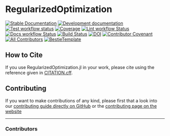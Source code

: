 # RegularizedOptimization

[![Stable Documentation](https://img.shields.io/badge/docs-stable-blue.svg)](https://JuliaSmoothOptimizers.github.io/RegularizedOptimization.jl/stable)
[![Development documentation](https://img.shields.io/badge/docs-dev-blue.svg)](https://JuliaSmoothOptimizers.github.io/RegularizedOptimization.jl/dev)
[![Test workflow status](https://github.com/JuliaSmoothOptimizers/RegularizedOptimization.jl/actions/workflows/Test.yml/badge.svg?branch=main)](https://github.com/JuliaSmoothOptimizers/RegularizedOptimization.jl/actions/workflows/Test.yml?query=branch%3Amain)
[![Coverage](https://codecov.io/gh/JuliaSmoothOptimizers/RegularizedOptimization.jl/branch/main/graph/badge.svg)](https://codecov.io/gh/JuliaSmoothOptimizers/RegularizedOptimization.jl)
[![Lint workflow Status](https://github.com/JuliaSmoothOptimizers/RegularizedOptimization.jl/actions/workflows/Lint.yml/badge.svg?branch=main)](https://github.com/JuliaSmoothOptimizers/RegularizedOptimization.jl/actions/workflows/Lint.yml?query=branch%3Amain)
[![Docs workflow Status](https://github.com/JuliaSmoothOptimizers/RegularizedOptimization.jl/actions/workflows/Docs.yml/badge.svg?branch=main)](https://github.com/JuliaSmoothOptimizers/RegularizedOptimization.jl/actions/workflows/Docs.yml?query=branch%3Amain)
[![Build Status](https://api.cirrus-ci.com/github/JuliaSmoothOptimizers/RegularizedOptimization.jl.svg)](https://cirrus-ci.com/github/JuliaSmoothOptimizers/RegularizedOptimization.jl)
[![DOI](https://zenodo.org/badge/DOI/FIXME)](https://doi.org/FIXME)
[![Contributor Covenant](https://img.shields.io/badge/Contributor%20Covenant-2.1-4baaaa.svg)](CODE_OF_CONDUCT.md)
[![All Contributors](https://img.shields.io/github/all-contributors/JuliaSmoothOptimizers/RegularizedOptimization.jl?labelColor=5e1ec7&color=c0ffee&style=flat-square)](#contributors)
[![BestieTemplate](https://img.shields.io/endpoint?url=https://raw.githubusercontent.com/JuliaBesties/BestieTemplate.jl/main/docs/src/assets/badge.json)](https://github.com/JuliaBesties/BestieTemplate.jl)

## How to Cite

If you use RegularizedOptimization.jl in your work, please cite using the reference given in [CITATION.cff](https://github.com/JuliaSmoothOptimizers/RegularizedOptimization.jl/blob/main/CITATION.cff).

## Contributing

If you want to make contributions of any kind, please first that a look into our [contributing guide directly on GitHub](docs/src/90-contributing.md) or the [contributing page on the website](https://JuliaSmoothOptimizers.github.io/RegularizedOptimization.jl/dev/90-contributing/)

---

### Contributors

<!-- ALL-CONTRIBUTORS-LIST:START - Do not remove or modify this section -->
<!-- prettier-ignore-start -->
<!-- markdownlint-disable -->

<!-- markdownlint-restore -->
<!-- prettier-ignore-end -->

<!-- ALL-CONTRIBUTORS-LIST:END -->
